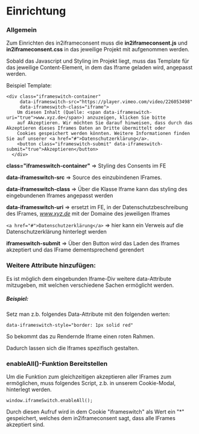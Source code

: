 # Einrichtung

### Allgemein

Zum Einrichten des in2iframeconsent muss die **in2iframeconsent.js** und **in2iframeconsent.css** in das jeweilige Projekt mit aufgenommen werden.

Sobald das Javascript und Styling im Projekt liegt, muss das Template für das jeweilige Content-Element, in dem das Iframe geladen wird, angepasst werden.

Beispiel Template:
````
<div class="iframeswitch-container"
  	 data-iframeswitch-src="https://player.vimeo.com/video/226053498"
  	 data-iframeswitch-class="iframe">
  	Um diesen Inhalt (Quelle: <span data-iframeswitch-uri="true">www.xyz.de</span>) anzuzeigen, klicken Sie bitte
  	auf Akzeptieren. Wir möchten Sie darauf hinweisen, dass durch das Akzeptieren dieses Iframes Daten an Dritte übermittelt oder
  	Cookies gespeichert werden könnten. Weitere Informationen finden Sie auf unserer <a href="#">Datenschutzerklärung</a>.
  	<button class="iframeswitch-submit" data-iframeswitch-submit="true">Akzeptieren</button>
  </div>
````
**class="iframeswitch-container"** => Styling des Consents im FE

**data-iframeswitch-src** => Source des einzubindenen IFrames. 

**data-iframeswitch-class** => Über die Klasse Iframe kann das styling des eingebundenen Iframes angepasst werden

**data-iframeswitch-uri** => ersetzt im FE, in der Datenschutzbeschreibung des IFrames, *www.xyz.de* mit der Domaine des jeweiligen Iframes

```<a href="#">Datenschutzerklärung</a>``` => hier kann ein Verweis auf die Datenschutzerklärung hinterlegt werden

**iframeswitch-submit** => Über den Button wird das Laden des Iframes akzeptiert und das IFrame dementsprechend gerendert

### Weitere Attribute hinzufügen:

Es ist möglich dem eingebunden Iframe-Div weitere data-Attribute mitzugeben, mit welchen verschiedene Sachen ermöglicht werden.

##### Beispiel:

Setz man z.b. folgendes Data-Attribute mit den folgenden werten:

```data-iframeswitch-style="border: 1px solid red"```

So bekommt das zu Rendernde Iframe einen roten Rahmen.

Dadurch lassen sich die Iframes spezifisch gestalten.
### enableAll()-Funktion Bereitstellen

Um die Funktion zum gleichzeitigen akzeptieren aller IFrames zum ermöglichen, muss folgendes Script, z.b. in unserem Cookie-Modal, hinterlegt werden. 

```
window.iframeSwitch.enableAll();
```
Durch diesen Aufruf wird in dem Cookie "iframeswitch" als Wert ein "*" gespeichert, welches dem in2iframeconsent sagt, dass alle IFrames akzeptiert sind.
